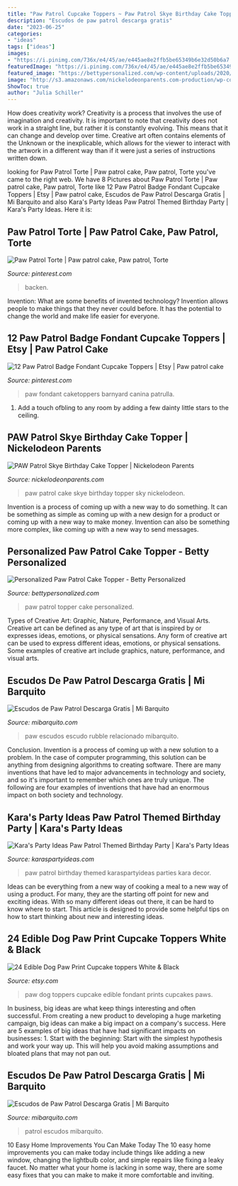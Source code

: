 ```yaml
---
title: "Paw Patrol Cupcake Toppers ~ Paw Patrol Skye Birthday Cake Topper"
description: "Escudos de paw patrol descarga gratis"
date: "2023-06-25"
categories:
- "ideas"
tags: ["ideas"]
images:
- "https://i.pinimg.com/736x/e4/45/ae/e445ae8e2ffb5be65349b6e32d50b6a7.jpg"
featuredImage: "https://i.pinimg.com/736x/e4/45/ae/e445ae8e2ffb5be65349b6e32d50b6a7.jpg"
featured_image: "https://bettypersonalized.com/wp-content/uploads/2020/08/il_794xN.2279416330_sioh.jpg"
image: "http://s3.amazonaws.com/nickelodeonparents.com-production/wp-content/uploads/2016/05/pawPatrol-skyeBirthdayCake2x3.jpg"
ShowToc: true
author: "Julia Schiller"
---
```



How does creativity work?
Creativity is a process that involves the use of imagination and creativity. It is important to note that creativity does not work in a straight line, but rather it is constantly evolving. This means that it can change and develop over time. Creative art often contains elements of the Unknown or the inexplicable, which allows for the viewer to interact with the artwork in a different way than if it were just a series of instructions written down.

	

		
looking for Paw Patrol Torte | Paw patrol cake, Paw patrol, Torte you've came to the right web. We have 8 Pictures about Paw Patrol Torte | Paw patrol cake, Paw patrol, Torte like 12 Paw Patrol Badge Fondant Cupcake Toppers | Etsy | Paw patrol cake, Escudos de Paw Patrol Descarga Gratis | Mi Barquito and also Kara&#039;s Party Ideas Paw Patrol Themed Birthday Party | Kara&#039;s Party Ideas. Here it is:
		
    
## Paw Patrol Torte | Paw Patrol Cake, Paw Patrol, Torte

<img loading=lazy src="https://i.pinimg.com/736x/8e/05/44/8e05443b0e69648cb025371d3bea9739.jpg" onerror="this.onerror=null;this.src='https://tse1.mm.bing.net/th?id=OIP.R6maKZl_HVr7BIC7gTfzVQHaKS&amp;pid=15.1';" alt="Paw Patrol Torte | Paw patrol cake, Paw patrol, Torte">

_Source: pinterest.com_

>backen. 

	

Invention: What are some benefits of invented technology?
Invention allows people to make things that they never could before. It has the potential to change the world and make life easier for everyone.

    
## 12 Paw Patrol Badge Fondant Cupcake Toppers | Etsy | Paw Patrol Cake

<img loading=lazy src="https://i.pinimg.com/736x/e4/45/ae/e445ae8e2ffb5be65349b6e32d50b6a7.jpg" onerror="this.onerror=null;this.src='https://tse2.mm.bing.net/th?id=OIP._wCXltnWU__WtxcjUjz-PAHaGG&amp;pid=15.1';" alt="12 Paw Patrol Badge Fondant Cupcake Toppers | Etsy | Paw patrol cake">

_Source: pinterest.com_

>paw fondant caketoppers barnyard canina patrulla. 

	

1. Add a touch ofbling to any room by adding a few dainty little stars to the ceiling.

    
## PAW Patrol Skye Birthday Cake Topper | Nickelodeon Parents

<img loading=lazy src="http://s3.amazonaws.com/nickelodeonparents.com-production/wp-content/uploads/2016/05/pawPatrol-skyeBirthdayCake2x3.jpg" onerror="this.onerror=null;this.src='https://tse2.mm.bing.net/th?id=OIP.-0iMK5P3Q23pn6-A8T2d7QHaLH&amp;pid=15.1';" alt="PAW Patrol Skye Birthday Cake Topper | Nickelodeon Parents">

_Source: nickelodeonparents.com_

>paw patrol cake skye birthday topper sky nickelodeon. 

	

Invention is a process of coming up with a new way to do something. It can be something as simple as coming up with a new design for a product or coming up with a new way to make money. Invention can also be something more complex, like coming up with a new way to send messages.

    
## Personalized Paw Patrol Cake Topper - Betty Personalized

<img loading=lazy src="https://bettypersonalized.com/wp-content/uploads/2020/08/il_794xN.2279416330_sioh.jpg" onerror="this.onerror=null;this.src='https://tse4.mm.bing.net/th?id=OIP.eBVK3wIwxoCSO5Uxb0cTiAHaKo&amp;pid=15.1';" alt="Personalized Paw Patrol Cake Topper - Betty Personalized">

_Source: bettypersonalized.com_

>paw patrol topper cake personalized. 

	

Types of Creative Art: Graphic, Nature, Performance, and Visual Arts.
Creative art can be defined as any type of art that is inspired by or expresses ideas, emotions, or physical sensations. Any form of creative art can be used to express different ideas, emotions, or physical sensations. Some examples of creative art include graphics, nature, performance, and visual arts.

    
## Escudos De Paw Patrol Descarga Gratis | Mi Barquito

<img loading=lazy src="https://i1.wp.com/mibarquito.com/wp-content/uploads/2016/11/Rubble-Paw-Patrol-Escudo-Badge.png?resize=266%2C300&amp;ssl=1" onerror="this.onerror=null;this.src='https://tse2.mm.bing.net/th?id=OIP.10PAGVM5Ttd0bODnsr2wTQAAAA&amp;pid=15.1';" alt="Escudos de Paw Patrol Descarga Gratis | Mi Barquito">

_Source: mibarquito.com_

>paw escudos escudo rubble relacionado mibarquito. 

	

Conclusion.
Invention is a process of coming up with a new solution to a problem. In the case of computer programming, this solution can be anything from designing algorithms to creating software. There are many inventions that have led to major advancements in technology and society, and so it's important to remember which ones are truly unique. The following are four examples of inventions that have had an enormous impact on both society and technology.

    
## Kara&#039;s Party Ideas Paw Patrol Themed Birthday Party | Kara&#039;s Party Ideas

<img loading=lazy src="http://karaspartyideas.com/wp-content/uploads/2016/08/Paw-Patrol-Themed-Birthday-Party-via-Karas-Party-Ideas-KarasPartyIdeas.com23.jpeg" onerror="this.onerror=null;this.src='https://tse3.mm.bing.net/th?id=OIP.2RKCwoRPXdmAEuLh8TkCDwHaLH&amp;pid=15.1';" alt="Kara&#039;s Party Ideas Paw Patrol Themed Birthday Party | Kara&#039;s Party Ideas">

_Source: karaspartyideas.com_

>paw patrol birthday themed karaspartyideas parties kara decor. 

	

Ideas can be everything from a new way of cooking a meal to a new way of using a product. For many, they are the starting off point for new and exciting ideas. With so many different ideas out there, it can be hard to know where to start. This article is designed to provide some helpful tips on how to start thinking about new and interesting ideas.

    
## 24 Edible Dog Paw Print Cupcake Toppers White &amp; Black

<img loading=lazy src="https://img0.etsystatic.com/000/0/6279730/il_fullxfull.258839318.jpg" onerror="this.onerror=null;this.src='https://tse3.mm.bing.net/th?id=OIP.DvopWvJnH1EDsH1P0E-9BgHaFj&amp;pid=15.1';" alt="24 Edible Dog Paw Print Cupcake toppers White &amp; Black">

_Source: etsy.com_

>paw dog toppers cupcake edible fondant prints cupcakes paws. 

	

In business, big ideas are what keep things interesting and often successful. From creating a new product to developing a huge marketing campaign, big ideas can make a big impact on a company's success. Here are 5 examples of big ideas that have had significant impacts on businesses: 1. Start with the beginning: Start with the simplest hypothesis and work your way up. This will help you avoid making assumptions and bloated plans that may not pan out. 
    
## Escudos De Paw Patrol Descarga Gratis | Mi Barquito

<img loading=lazy src="https://i0.wp.com/mibarquito.com/wp-content/uploads/2016/11/Paw-Patrol-Badge-Escudos.png?ssl=1" onerror="this.onerror=null;this.src='https://tse3.mm.bing.net/th?id=OIP.rhA2fN1L9697EDHGp1-h2gAAAA&amp;pid=15.1';" alt="Escudos de Paw Patrol Descarga Gratis | Mi Barquito">

_Source: mibarquito.com_

>patrol escudos mibarquito. 

	

10 Easy Home Improvements You Can Make Today
The 10 easy home improvements you can make today include things like adding a new window, changing the lightbulb color, and simple repairs like fixing a leaky faucet. No matter what your home is lacking in some way, there are some easy fixes that you can make to make it more comfortable and inviting.


